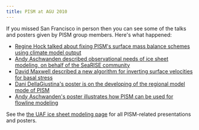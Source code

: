 ```yaml
---
title: PISM at AGU 2010
---
```


If you missed San Francisco in person then you can see some of the talks
and posters given by PISM group members. Here's what happened:

* [Regine Hock talked about fixing PISM's surface mass balance schemes using climate model output](http://www2.gi.alaska.edu/snowice/glaciers/iceflow/AGU2010_PISM_Greenland_regine.pdf)
* [Andy Aschwanden described observational needs of ice sheet modeling, on behalf of the SeaRISE community](http://www2.gi.alaska.edu/snowice/glaciers/iceflow/cresis-searise.pdf)
* [David Maxwell described a new algorithm for inverting surface velocities for basal stress](http://www2.gi.alaska.edu/snowice/glaciers/iceflow/Maxwell_AGU2010.zip)
* [Dani DellaGiustina's poster is on the developing of the regional model mode of PISM](http://www2.gi.alaska.edu/snowice/glaciers/iceflow/AGU2010_dani.pdf)
* [Andy Aschwanden's poster illustrates how PISM can be used for flowline modeling](http://www2.gi.alaska.edu/snowice/glaciers/iceflow/AGU2010_andy_poster_flowline.pdf)

See the [the UAF ice sheet modeling
page](http://www2.gi.alaska.edu/snowice/glaciers/iceflow/#posters) for
all PISM-related presentations and posters.
